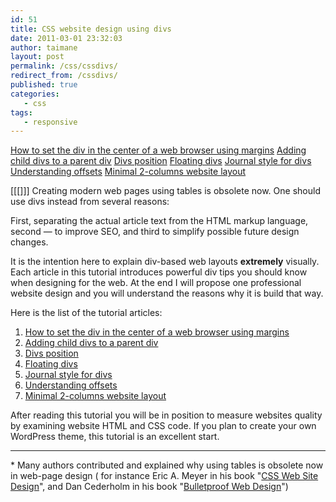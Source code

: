 ```yaml
---
id: 51
title: CSS website design using divs
date: 2011-03-01 23:32:03
author: taimane
layout: post
permalink: /css/cssdivs/
redirect_from: /cssdivs/
published: true
categories:
   - css
tags:
   - responsive
---
```

<a href="https://programming-review.com/automargin/">How to set the div in the center of a web browser using margins</a>
<a href="https://programming-review.com/child-divs/">Adding child divs to a parent div</a>
<a href="https://programming-review.com/divs-positioning/">Divs position</a>
<a href="https://programming-review.com/css/floating-divs/">Floating divs</a>
<a href="https://programming-review.com/journal-style/">Journal style for divs</a>
<a href="https://programming-review.com/offset/">Understanding offsets</a>
<a href="https://programming-review.com/2-columns/">Minimal 2-columns website layout</a>

[[[]]]
Creating modern web pages using tables is obsolete now. One should use divs instead from several reasons: 

First, separating the actual article text from the HTML markup language, second — to improve SEO, and third to simplify possible future design changes.

It is the intention here to explain div-based web layouts **extremely** visually. Each article in this tutorial introduces powerful div tips you should know when designing for the web. At the end I will propose one professional website design and you will understand the reasons why it is build that way.

Here is the list of the tutorial articles:

1. <a href="https://programming-review.com/automargin/">How to set the div in the center of a web browser using margins</a>
2. <a href="https://programming-review.com/child-divs/">Adding child divs to a parent div</a>
3. <a href="https://programming-review.com/divs-positioning/">Divs position</a>
4. <a href="https://programming-review.com/css/floating-divs/">Floating divs</a>
5. <a href="https://programming-review.com/journal-style/">Journal style for divs</a>
6. <a href="https://programming-review.com/offset/">Understanding offsets</a>
7. <a href="https://programming-review.com/2-columns/">Minimal 2-columns website layout</a>


After reading this tutorial you will be in position to measure websites quality by examining website HTML and CSS code. If you plan to create your own WordPress theme, this tutorial is an excellent start.

---

<a name="note">*</a> Many authors contributed and explained why using tables is obsolete now in web-page design ( for instance Eric A. Meyer in his book "<a rel="nofollow" href="http://meyerweb.com/eric/books/css-hot/">CSS Web Site Design</a>", and Dan Cederholm in his book "<a rel="nofollow" href="http://simplebits.com/publications/bulletproof/">Bulletproof Web Design</a>")


